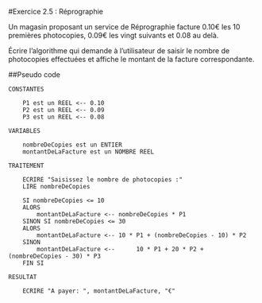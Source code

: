 #Exercice 2.5 : Réprographie

Un magasin proposant un service de Réprographie facture 0.10€ les 10 premières photocopies, 0.09€ les vingt suivants et 0.08 au delà.

Écrire l’algorithme qui demande à l’utilisateur de saisir le nombre de photocopies effectuées et affiche le montant de la facture correspondante.


##Pseudo code

```
CONSTANTES

	P1 est un REEL <-- 0.10
	P2 est un REEL <-- 0.09
	P3 est un REEL <-- 0.08
	
VARIABLES

	nombreDeCopies est un ENTIER
	montantDeLaFacture est un NOMBRE REEL
	
TRAITEMENT
	
	ECRIRE "Saisissez le nombre de photocopies :"
	LIRE nombreDeCopies
	
	SI nombreDeCopies <= 10
	ALORS 
		montantDeLaFacture <-- nombreDeCopies * P1
	SINON SI nombreDeCopies <= 30
	ALORS
		montantDeLaFacture <-- 10 * P1 + (nombreDeCopies - 10) * P2
	SINON
		montantDeLaFacture <--  	10 * P1 + 20 * P2 + (nombreDeCopies - 30) * P3
	FIN SI
	
RESULTAT

	ECRIRE "A payer: ", montantDeLaFacture, "€"

```